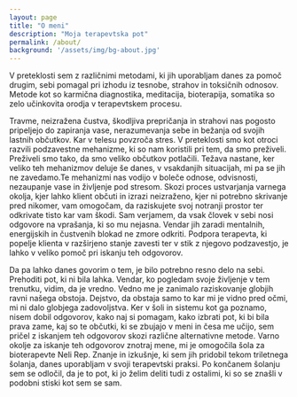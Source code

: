 ```yaml
---
layout: page
title: "O meni"
description: "Moja terapevtska pot"
permalink: /about/
background: '/assets/img/bg-about.jpg'
---
```


V preteklosti sem z različnimi metodami, ki jih uporabljam danes za pomoč drugim, sebi pomagal pri izhodu iz tesnobe, strahov in toksičnih odnosov. Metode kot so karmična diagnostika, meditacija, bioterapija, somatika so zelo učinkovita orodja v terapevtskem procesu. 

Travme, neizražena čustva, škodljiva prepričanja in strahovi nas pogosto pripeljejo do zapiranja vase, nerazumevanja sebe in bežanja od svojih lastnih občutkov. Kar v telesu povzroča stres. V preteklosti smo kot otroci razvili podzavestne mehanizme, ki so nam koristili pri tem, da smo preživeli. Preživeli smo tako, da smo veliko občutkov potlačili. Težava nastane, ker veliko teh mehanizmov deluje še danes, v vsakdanjih situacijah, mi pa se jih ne zavedamo.Te mehanizmi nas vodijo v boleče odnose, odvisnosti, nezaupanje vase in življenje pod stresom. Skozi proces ustvarjanja varnega okolja, kjer lahko klient občuti in izrazi neizraženo, kjer ni potrebno skrivanje pred nikomer, vam omogočam, da raziskujete svoj notranji prostor ter odkrivate tisto kar vam škodi. Sam verjamem, da vsak človek v sebi nosi odgovore na vprašanja, ki so mu nejasna. Vendar jih zaradi mentalnih, energijskih in čustvenih blokad ne zmore odkriti. Podpora terapevta, ki popelje klienta v razširjeno stanje zavesti ter v stik z njegovo podzavestjo, je lahko v veliko pomoč pri iskanju teh odgovorov.

Da pa lahko danes govorim o tem, je bilo potrebno resno delo na sebi. Prehoditi pot, ki ni bila lahka. Vendar, ko pogledam svoje življenje v tem trenutku, vidim, da je vredno. Vedno me je zanimalo raziskovanje globjih ravni našega obstoja. Dejstvo, da obstaja samo to kar mi je vidno pred očmi, mi ni dalo globjega zadovoljstva. Ker v šoli in sistemu kot ga poznamo, nisem dobil odgovorov, kako naj si pomagam, kako izbrati pot, ki bi bila prava zame, kaj so te občutki, ki se zbujajo v meni in česa me učijo, sem pričel z iskanjem teh odgovorov skozi različne alternativne metode. Varno okolje za iskanje teh odgovorov znotraj mene, mi je omogočila šola za bioterapevte Neli Rep. Znanje in izkušnje, ki sem jih pridobil tekom triletnega šolanja, danes uporabljam v svoji terapevtski praksi. Po končanem šolanju sem se odločil, da je to pot, ki jo želim deliti tudi z ostalimi, ki so se znašli v podobni stiski kot sem se sam. 